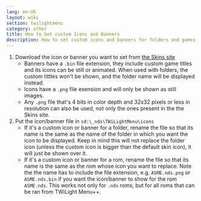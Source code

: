 ```yaml
---
lang: en-US
layout: wiki
section: twilightmenu
category: other
title: How to Get custom Icons and Banners
description: How to set custom icons and banners for folders and games in TWiLight Menu++
---
```


1. Download the icon or banner you want to set from [the Skins site](https://skins.ds-homebrew.com/icon/)
   - Banners have a `.bin` file extension, they include custom game titles and its icons can be still or animated. When used with folders, the custom tittles won't be shown, and the folder name will be displayed instead.
   - Icons have a `.png` file exension and will only be shown as still images.
   - Any `.png` file that's 4 bits in color depth and 32x32 pixels or less in resolution can also be used, not only the ones present in the the Skins site.
1. Put the icon/banner file in `sd:\_nds\TWiLightMenu\icons`
   - If it's a custom icon or banner for a folder, rename the file so that its name is the same as the name of the folder in which you want the icon to be displayed. Keep in mind this will not replace the folder icon (unless the custom icon is bigger than the default skin icon), it will just be shown over it.
   - If it's a custom icon or banner for a rom, rename the file so that its name is the same as the rom whose icon you want to replace. Note the the name has to include the file extension, e.g. `ASME.nds.png` or `ASME.nds.bin` if you want the icon/banner to show for the rom `ASME.nds`. This works not only for `.nds` roms, but for all roms that can be ran from TWiLight Menu++.
